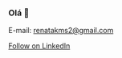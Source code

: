 ### Olá 👋




E-mail: renatakms2@gmail.com

<a class="libutton" href="https://www.linkedin.com/comm/mynetwork/discovery-see-all?usecase=PEOPLE_FOLLOWS&followMember=renatakmsantos" target="_blank">Follow on LinkedIn</a>
